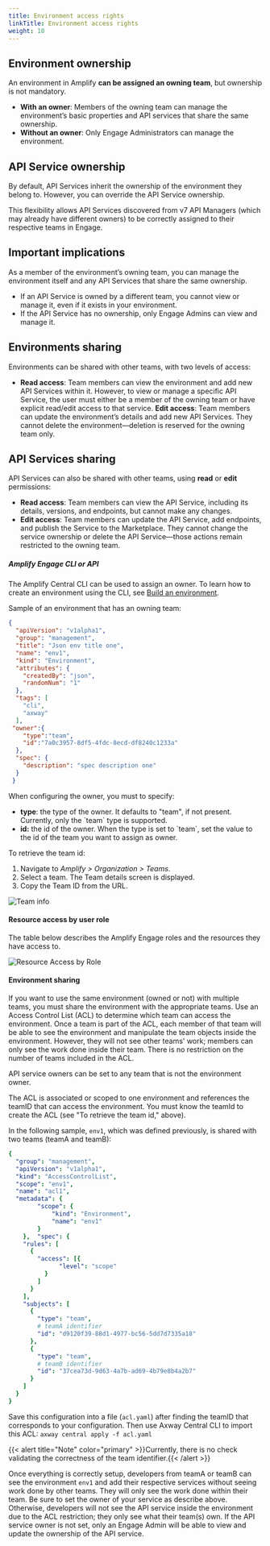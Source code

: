 ```yaml
---
title: Environment access rights
linkTitle: Environment access rights
weight: 10
---
```


## Environment ownership

An environment in Amplify **can be assigned an owning team**, but ownership is not mandatory.

* **With an owner**: Members of the owning team can manage the environment’s basic properties and API services that share the same ownership.
* **Without an owner**: Only Engage Administrators can manage the environment.

## API Service ownership

By default, API Services inherit the ownership of the environment they belong to. However, you can override the API Service ownership. 

This flexibility allows API Services discovered from v7 API Managers (which may already have different owners) to be correctly assigned to their respective teams in Engage.

## Important implications

As a member of the environment’s owning team, you can manage the environment itself and any API Services that share the same ownership.

* If an API Service is owned by a different team, you cannot view or manage it, even if it exists in your environment.
* If the API Service has no ownership, only Engage Admins can view and manage it.

## Environments sharing
Environments can be shared with other teams, with two levels of access:

* **Read access**: Team members can view the environment and add new API Services within it. However, to view or manage a specific API Service, the user must either be a member of the owning team or have explicit read/edit access to that service.
**Edit access**: Team members can update the environment’s details and add new API Services. They cannot delete the environment—deletion is reserved for the owning team only.

## API Services sharing

API Services can also be shared with other teams, using **read** or **edit** permissions:

* **Read access**: Team members can view the API Service, including its details, versions, and endpoints, but cannot make any changes.
* **Edit access**: Team members can update the API Service, add endpoints, and publish the Service to the Marketplace. They cannot change the service ownership or delete the API Service—those actions remain restricted to the owning team.

##### Amplify Engage CLI or API

The Amplify Central CLI can be used to assign an owner. To learn how to create an environment using the CLI, see [Build an environment](/docs/integrate_with_central/cli_central/cli_environments/).

Sample of an environment that has an owning team:

```json
{
  "apiVersion": "v1alpha1",
  "group": "management",
  "title": "Json env title one",
  "name": "env1",
  "kind": "Environment",
  "attributes": {
    "createdBy": "json",
    "randomNum": "1"
  },
  "tags": [
    "cli",
    "axway"
  ],
 "owner":{
    "type":"team",
    "id":"7a0c3957-8df5-4fdc-8ecd-df8240c1233a"
  },
  "spec": {
    "description": "spec description one"
  }
 }
```

When configuring the owner, you must to specify:

* **type**: the type of the owner. It defaults to "team", if not present. Currently, only the \`team\` type is supported.
* **id:** the id of the owner. When the type is set to \`team\`, set the value to the id of the team you want to assign as owner.

To retrieve the team id:

1. Navigate to *Amplify > Organization > Teams*.
2. Select a team. The Team details screen is displayed.
3. Copy the Team ID from the URL.

![Team info](/Images/central/central_teams.png)

#### Resource access by user role

The table below describes the Amplify Engage roles and the resources they have access to.

![Resource Access by Role](/Images/central/env_gw_mgmt/resourcepermissionsbyrole.png)

#### Environment sharing

If you want to use the same environment (owned or not) with multiple teams, you must share the environment with the appropriate teams. Use an Access Control List (ACL) to determine which team can access the environment. Once a team is part of the ACL, each member of that team will be able to see the environment and manipulate the team objects inside the environment. However, they will not see other teams' work; members can only see the work done inside their team. There is no restriction on the number of teams included in the ACL.

API service owners can be set to any team that is not the environment owner.

The ACL is associated or scoped to one environment and references the teamID that can access the environment. You must know the teamId to create the ACL (see "To retrieve the team id," above).

In the following sample, `env1`, which was defined previously, is shared with two teams (teamA and teamB):

```yaml
{
  "group": "management",
  "apiVersion": "v1alpha1",
  "kind": "AccessControlList",
  "scope": "env1",
  "name": "acl1",
  "metadata": {
        "scope": {
            "kind": "Environment",
            "name": "env1"
        }
    },  "spec": {
    "rules": [
      {
        "access": [{
              "level": "scope"
          }
        ]
      }
    ],
    "subjects": [
      {
        "type": "team",
        # teamA identifier
        "id": "d9120f39-88d1-4977-bc56-5dd7d7335a18"
      },
      {
        "type": "team",
        # teamB identifier
        "id": "37cea73d-9d63-4a7b-ad69-4b79e8b4a2b7"
      }
    ]
  }
}
```

Save this configuration into a file (`acl.yaml`) after finding the teamID that corresponds to your configuration. Then use Axway Central CLI to import this ACL: `axway central apply -f acl.yaml`

{{< alert title="Note" color="primary" >}}Currently, there is no check validating the correctness of the team identifier.{{< /alert >}}

Once everything is correctly setup, developers from teamA or teamB can see the environment `env1` and add their respective services without seeing work done by other teams. They will only see the work done within their team. Be sure to set the owner of your service as describe above. Otherwise, developers will not see the API service inside the environment due to the ACL restriction; they only see what their team(s) own. If the API service owner is not set, only an Engage Admin will be able to view and update the ownership of the API service.
